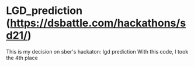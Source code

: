 # LGD_prediction  (https://dsbattle.com/hackathons/sd21/)
This is my decision on sber's hackaton: lgd prediction
With this code, I took the 4th place
